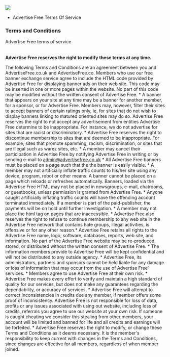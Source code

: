 [![](https://advertisefree.co.uk/images/logo.png)](https://www.advertisefree.co.uk/ad_home.php)

* [](#)
    

     Advertise Free Terms Of Service         

### Terms and Conditions

Advertise Free terms of service  

###### 

**Advertise Free reserves the right to modify these terms at any time.**

The following Terms and Conditions are an agreement between you and AdvertiseFree.co.uk and AdvertiseFree.co. Members who use our free banner exchange service agree to include the HTML code provided by Advertise Free for displaying banner ads on their web site. This code may be inserted in one or more pages within the website. No part of this code may be modified without the written consent of Advertise Free. \* A banner that appears on your site at any time may be a banner for another member, for a sponsor, or for Advertise Free. Members may, however, filter their sites to accept banners of certain ratings only, ie, for sites that do not wish to display banners linking to matured oriented sites may do so. Advertise Free reserves the right to not accept any advertisement from entities Advertise Free determine to be inappropriate. For instance, we do not advertise for sites that are racist or discriminatory. \* Advertise Free reserves the right to discontinue membership to sites that are deemed to be inappropriate. For example, sites that promote spamming, racism, discrimination, or sites that are illegal such as warez sites, etc. \* A member may cancel their participation in Advertise Free by notifying Advertise Free in writing or by sending e-mail to admin@advertisefree.co.uk \* All Advertise Free banners must be placed on a page such that the the banner is easily visible. \* A member may not artificially inflate traffic counts to his/her site using any device, program, robot or other means. A banner cannot be placed on a page which reloads or refreshes automatically. Banners, loaded via the Advertise Free HTML may not be placed in newsgroups, e-mail, chatrooms, or guestbooks, unless permission is granted from Advertise Free. \* Anyone caught artificially inflating traffic counts will have the offending account terminated immediately. If a member is part of the paid-publisher, the payments will be on hold until further investigation. \* A member may not place the html tag on pages that are inaccessible. \* Advertise Free also reserves the right to refuse to continue membership to any web site in the Advertise Free network that contains hate groups, illegal activities, is offensive or for any other reason.\* Advertise Free retains all rights to the Advertise Free name, logo, software, databases, reports, web site, and information. No part of the Advertise Free website may be re-produced, stored, or distributed without the written consent of Advertise Free. \* The information members provide to Advertise Free will be kept confidential and will not be distributed to any outside agency. \* Advertise Free, its administrators, partners and sponsors cannot be held liable for any damage or loss of information that may occur from the use of Advertise Free' services. \* Members agree to use Advertise Free at their own risk. \* Advertise Free makes every effort to verify and maintain a high standard of quality for our services, but does not make any guarantees regarding the dependability, or accuracy of services. \* Advertise Free will attempt to correct inconsistencies in credits due any member, if member offers some proof of inconsistency. Advertise Free is not responsible for loss of data, profits or any issues associated with using out website, including loss of credits, referrals you agree to use our website at your own risk. If someone is caught cheating we consider this stealing from other members, your account will be limited and banned for life and all credits and earnings will be forfeited. \* Advertise Free reserves the right to modify, or change these Terms and Conditions as it deems necessary. It is the member's responsibility to keep current with changes in the Terms and Conditions, since changes are effective for all members, regardless of when member joined.